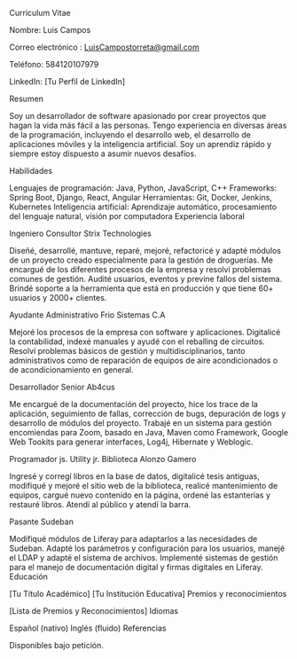 Curriculum Vitae

Nombre: Luis Campos

Correo electrónico : LuisCampostorreta@gmail.com

Teléfono: 584120107979

LinkedIn: [Tu Perfil de LinkedIn]

Resumen

Soy un desarrollador de software apasionado por crear proyectos que hagan la vida más fácil a las personas. Tengo experiencia en diversas áreas de la programación, incluyendo el desarrollo web, el desarrollo de aplicaciones móviles y la inteligencia artificial. Soy un aprendiz rápido y siempre estoy dispuesto a asumir nuevos desafíos.

Habilidades

Lenguajes de programación: Java, Python, JavaScript, C++
Frameworks: Spring Boot, Django, React, Angular
Herramientas: Git, Docker, Jenkins, Kubernetes
Inteligencia artificial: Aprendizaje automático, procesamiento del lenguaje natural, visión por computadora
Experiencia laboral

Ingeniero Consultor
Strix Technologies

Diseñé, desarrollé, mantuve, reparé, mejoré, refactoricé y adapté módulos de un proyecto creado especialmente para la gestión de droguerías.
Me encargué de los diferentes procesos de la empresa y resolví problemas comunes de gestión.
Audité usuarios, eventos y previne fallos del sistema.
Brindé soporte a la herramienta que está en producción y que tiene 60+ usuarios y 2000+ clientes.

Ayudante Administrativo
Frio Sistemas C.A

Mejoré los procesos de la empresa con software y aplicaciones.
Digitalicé la contabilidad, indexé manuales y ayudé con el reballing de circuitos.
Resolví problemas básicos de gestión y multidisciplinarios, tanto administrativos como de reparación de equipos de aire acondicionados o de acondicionamiento en general.

Desarrollador Senior
Ab4cus

Me encargué de la documentación del proyecto, hice los trace de la aplicación, seguimiento de fallas, corrección de bugs, depuración de logs y desarrollo de módulos del proyecto.
Trabajé en un sistema para gestión encomiendas para Zoom, basado en Java, Maven como Framework, Google Web Tookits para generar interfaces, Log4j, Hibernate y Weblogic.

Programador js. Utility jr.
Biblioteca Alonzo Gamero

Ingresé y corregí libros en la base de datos, digitalicé tesis antiguas, modifiqué y mejoré el sitio web de la biblioteca, realicé mantenimiento de equipos, cargué nuevo contenido en la página, ordené las estanterías y restauré libros.
Atendí al público y atendí la barra.

Pasante
Sudeban

Modifiqué módulos de Liferay para adaptarlos a las necesidades de Sudeban.
Adapté los parámetros y configuración para los usuarios, manejé el LDAP y adapté el sistema de archivos.
Implementé sistemas de gestión para el manejo de documentación digital y firmas digitales en Liferay.
Educación

[Tu Título Académico]
[Tu Institución Educativa]
Premios y reconocimientos

[Lista de Premios y Reconocimientos]
Idiomas

Español (nativo)
Inglés (fluido)
Referencias

Disponibles bajo petición.


